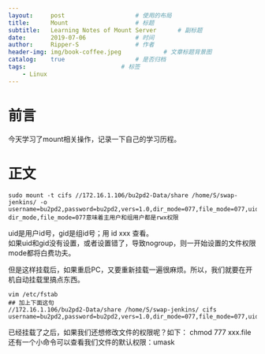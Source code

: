 ```yaml
---
layout:		post					# 使用的布局
title:		Mount					# 标题
subtitle:	Learning Notes of Mount Server		# 副标题
date:		2019-07-06				# 时间
author:		Ripper-S				# 作者
header-img:	img/book-coffee.jpeg			# 文章标题背景图
catalog:	true					# 是否归档
tags:							# 标签
    - Linux
---
```



#	前言
今天学习了mount相关操作，记录一下自己的学习历程。<br>

#	正文
```
sudo mount -t cifs //172.16.1.106/bu2pd2-Data/share /home/S/swap-jenkins/ -o username=bu2pd2,password=bu2pd2,vers=1.0,dir_mode=077,file_mode=077,uid=1000,gid=1000<br>
dir_mode,file_mode=077意味着主用户和组用户都是rwx权限
```
uid是用户id号，gid是组id号；用 id xxx 查看。<br>
如果uid和gid没有设置，或者设置错了，导致nogroup，则一开始设置的文件权限mode都将白费功夫。

但是这样挂载后，如果重启PC，又要重新挂载一遍很麻烦。所以，我们就要在开机自动挂载里搞点东西。
```
vim /etc/fstab
## 加上下面这句
//172.16.1.106/bu2pd2-Data/share /home/S/swap-jenkins/ cifs username=bu2pd2,password=bu2pd2,vers=1.0,dir_mode=077,file_mode=077,uid=1000,gid=1000
```

已经挂载了之后，如果我们还想修改文件的权限呢？如下：
chmod 777 xxx.file
还有一个小命令可以查看我们文件的默认权限：umask
